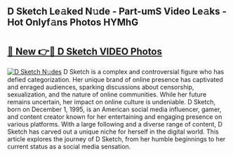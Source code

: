 ## D Sketch Le𝚊ked N𝚞de - Part-umS Video Le𝚊ks - Hot Onlyf𝚊ns Photos HYMhG

# <h2><a href="http://ab76573.deff.icu/?id=D+Sketch">🔗 New 👉🔴 D Sketch VIDEO Photos</a></h2>

[![D Sketch N𝚞des](https://i.imgur.com/rIISA9y.gif)](http://ab76573.deff.icu/?id=D+Sketch)
D Sketch is a complex and controversial figure who has defied categorization. Her unique brand of online presence has captivated and enraged audiences, sparking discussions about censorship, sexualization, and the nature of online communities. While her future remains uncertain, her impact on online culture is undeniable. D Sketch, born on December 1, 1995, is an American social media influencer, gamer, and content creator known for her entertaining and engaging presence on various platforms. With a large following and a diverse range of content, D Sketch has carved out a unique niche for herself in the digital world. This article explores the journey of D Sketch, from her humble beginnings to her current status as a social media sensation.
